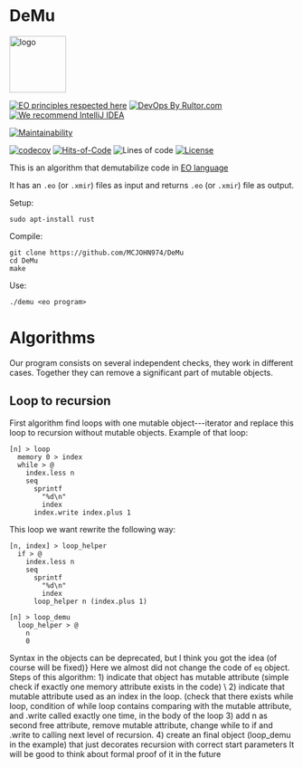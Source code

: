 # DeMu
<img alt="logo" src="https://www.objectionary.com/cactus.svg" height="100px" />

[![EO principles respected here](https://www.elegantobjects.org/badge.svg)](https://www.elegantobjects.org)
[![DevOps By Rultor.com](http://www.rultor.com/b/objectionary/eo)](http://www.rultor.com/p/objectionary/eo)
[![We recommend IntelliJ IDEA](https://www.elegantobjects.org/intellij-idea.svg)](https://www.jetbrains.com/idea/)


[![Maintainability](https://api.codeclimate.com/v1/badges/b8b59692f3c8c973ac54/maintainability)](https://codeclimate.com/github/MCJOHN974/DeMu/maintainability)

[![codecov](https://codecov.io/gh/objectionary/eo/branch/master/graph/badge.svg)](https://codecov.io/gh/MCJOHN974/DeMu)
[![Hits-of-Code](https://hitsofcode.com/github/objectionary/eo)](https://hitsofcode.com/view/github/MCJOHN974/DeMu)
![Lines of code](https://img.shields.io/tokei/lines/github/MCJOHN974/DeMu)
[![License](https://img.shields.io/badge/license-MIT-green.svg)](https://github.com/MCJOHN974/DeMu/blob/master/LICENSE.txt)


This is an algorithm that demutabilize code in [EO language](https://github.com/objectionary/eo)

It has an ``.eo`` (or ``.xmir``) files as input and returns ``.eo`` (or ``.xmir``) file as output.

Setup:
```
sudo apt-install rust
```
Compile:
```
git clone https://github.com/MCJOHN974/DeMu
cd DeMu
make
```
Use:
```
./demu <eo program>
```

# Algorithms

Our program consists on several independent checks, they work in different cases. Together they can remove a significant part of mutable objects.

## Loop to recursion
First algorithm find loops with one mutable object---iterator and replace this loop to recursion without mutable objects. Example of that loop:
```
[n] > loop
  memory 0 > index
  while > @
    index.less n
    seq
      sprintf
        "%d\n"
        index
      index.write index.plus 1
```

This loop we want rewrite the following way:

```
[n, index] > loop_helper
  if > @
    index.less n
    seq
      sprintf
        "%d\n"
        index
      loop_helper n (index.plus 1)
      
[n] > loop_demu
  loop_helper > @
    n
    0
```
Syntax in the objects can be deprecated, but I think you got the idea (of course will be fixed)}
Here we almost did not change the code of ``eq`` object. 
Steps of this algorithm:
    1)  indicate that object has mutable attribute (simple check if exactly one memory attribute exists in the code) \\
    2) indicate that mutable attribute used as an index in the loop.  (check that there exists while loop, condition of while loop contains comparing with the mutable attribute, and .write called exactly one time, in the body of the loop
    3) add n as second free attribute, remove mutable attribute, change while to if and .write to calling next level of recursion.
    4) create an final object (loop\_demu in the example) that just decorates recursion with correct start parameters
It will be good to think about formal proof of it in the future
